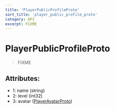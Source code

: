 ```yaml
---
title: 'PlayerPublicProfileProto'
sort_title: 'player_public_profile_proto'
category: API
excerpt: FIXME
---
```


# PlayerPublicProfileProto

> FIXME

## Attributes:

- 1: name (string)
- 2: level (int32)
- 3: avatar ([PlayerAvatarProto](../PlayerAvatarProto/))
